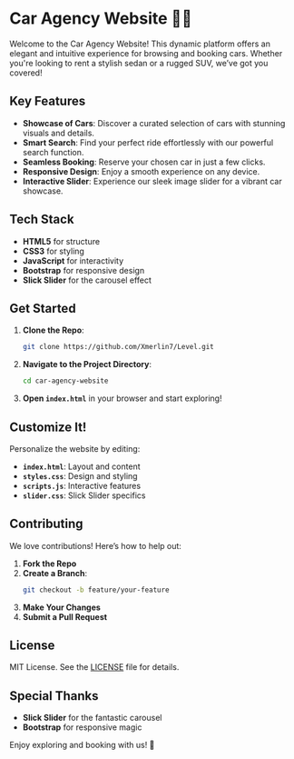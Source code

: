 # Car Agency Website 🚗✨

Welcome to the Car Agency Website! This dynamic platform offers an elegant and intuitive experience for browsing and booking cars. Whether you're looking to rent a stylish sedan or a rugged SUV, we’ve got you covered!

## Key Features

- **Showcase of Cars**: Discover a curated selection of cars with stunning visuals and details.
- **Smart Search**: Find your perfect ride effortlessly with our powerful search function.
- **Seamless Booking**: Reserve your chosen car in just a few clicks.
- **Responsive Design**: Enjoy a smooth experience on any device.
- **Interactive Slider**: Experience our sleek image slider for a vibrant car showcase.

## Tech Stack

- **HTML5** for structure
- **CSS3** for styling
- **JavaScript** for interactivity
- **Bootstrap** for responsive design
- **Slick Slider** for the carousel effect

## Get Started

1. **Clone the Repo**:
    ```bash
    git clone https://github.com/Xmerlin7/Level.git
    ```

2. **Navigate to the Project Directory**:
    ```bash
    cd car-agency-website
    ```

3. **Open `index.html`** in your browser and start exploring!

## Customize It!

Personalize the website by editing:

- **`index.html`**: Layout and content
- **`styles.css`**: Design and styling
- **`scripts.js`**: Interactive features
- **`slider.css`**: Slick Slider specifics

## Contributing

We love contributions! Here’s how to help out:

1. **Fork the Repo**
2. **Create a Branch**:
    ```bash
    git checkout -b feature/your-feature
    ```
3. **Make Your Changes**
4. **Submit a Pull Request**

## License

MIT License. See the [LICENSE](LICENSE) file for details.

## Special Thanks

- **Slick Slider** for the fantastic carousel
- **Bootstrap** for responsive magic

Enjoy exploring and booking with us! 🚀


